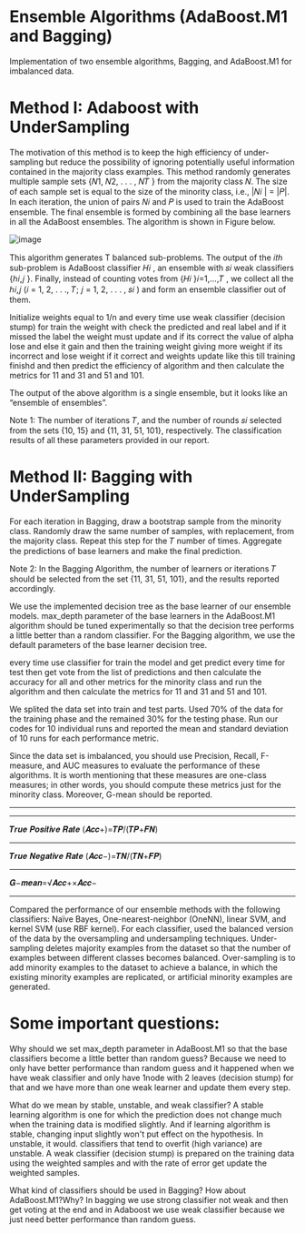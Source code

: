 # Ensemble Algorithms (AdaBoost.M1 and Bagging)
Implementation of two ensemble algorithms, Bagging, and AdaBoost.M1 for imbalanced data.

# Method I: Adaboost with UnderSampling
The motivation of this method is to keep the high efficiency of under-sampling but reduce the possibility of ignoring potentially useful information contained in the majority class examples.
This method randomly generates multiple sample sets {𝑁1, 𝑁2, . . . , 𝑁𝑇 } from the majority class 𝑁.
The size of each sample set is equal to the size of the minority class, i.e., |𝑁𝑖 | = |𝑃|.
In each iteration, the union of pairs 𝑁𝑖 and 𝑃 is used to train the AdaBoost ensemble.
The final ensemble is formed by combining all the base learners in all the AdaBoost ensembles.
The algorithm is shown in Figure below.

![image](https://user-images.githubusercontent.com/24508376/219408652-b8d6d1ea-9a15-4bc1-b82a-a7a33f848827.png)

This algorithm generates T balanced sub-problems. The output of the 𝑖𝑡ℎ sub-problem is AdaBoost classifier 𝐻𝑖 , an ensemble with 𝑠𝑖 weak classifiers {ℎ𝑖,𝑗 }. Finally, instead of counting votes from {𝐻𝑖 }𝑖=1,…,𝑇 , we collect all the ℎ𝑖,𝑗 (𝑖 = 1, 2, . . ., 𝑇; 𝑗 = 1, 2, . . . , 𝑠𝑖 ) and form an ensemble classifier out of them.

Initialize weights equal to 1/n and every time use weak classifier (decision stump) for train the weight with check the predicted and real label and if it missed the label the weight must update and if its correct the value of alpha lose and else it gain and then the training weight giving more weight if its incorrect and lose weight if it correct and weights update like this till training finishd and then predict the efficiency of algorithm and then calculate the metrics for 11 and 31 and 51 and 101.

The output of the above algorithm is a single ensemble, but it looks like an “ensemble of ensembles”.

Note 1:
The number of iterations 𝑇, and the number of rounds 𝑠𝑖 selected from the sets {10, 15} and {11, 31, 51, 101}, respectively. The classification results of all these parameters  provided in our report.

# Method II: Bagging with UnderSampling

For each iteration in Bagging, draw a bootstrap sample from the minority class. Randomly draw the same number of samples, with replacement, from the majority class. Repeat this step for the 𝑇 number of times. Aggregate the predictions of base learners and make the final prediction.

Note 2: In the Bagging Algorithm, the number of learners or iterations 𝑇 should be selected from the set {11, 31, 51, 101}, and the results reported accordingly.

We use the implemented decision tree as the base learner of our ensemble models. max_depth parameter of the base learners in the AdaBoost.M1 algorithm should be tuned experimentally so that the decision tree performs a little better than a random classifier. For the Bagging algorithm, we use the default parameters of the base learner decision tree.

every time use classifier for train the model and get predict every time for test then get vote from the list of predictions and then calculate the accuracy for all and other metrics for the minority class and run the algorithm and then calculate the metrics for 11 and 31 and 51 and 101.


We splited the data set into train and test parts. Used 70% of the data for the training phase and the remained 30% for the testing phase. Run our codes for 10 individual runs and reported the mean and standard deviation of 10 runs for each performance metric.

Since the data set is imbalanced, you should use Precision, Recall, F-measure, and AUC measures to evaluate the performance of these algorithms. It is worth mentioning that these measures are one-class measures; in other words, you should compute these metrics just for the minority class. Moreover, G-mean should be reported.
___
___

𝑻𝒓𝒖𝒆 𝑷𝒐𝒔𝒊𝒕𝒊𝒗𝒆 𝑹𝒂𝒕𝒆 (𝑨𝒄𝒄+)=𝑻𝑷/(𝑻𝑷+𝑭𝑵)

___

𝑻𝒓𝒖𝒆 𝑵𝒆𝒈𝒂𝒕𝒊𝒗𝒆 𝑹𝒂𝒕𝒆 (𝑨𝒄𝒄−)=𝑻𝑵/(𝑻𝑵+𝑭𝑷)

___

𝑮−𝒎𝒆𝒂𝒏=√𝑨𝒄𝒄+×𝑨𝒄𝒄−

___

Compared the performance of our ensemble methods with the following classifiers: Naïve Bayes, One-nearest-neighbor (OneNN), linear SVM, and kernel SVM (use RBF kernel). For each classifier, used the balanced version of the data by the oversampling and undersampling techniques.
Under-sampling deletes majority examples from the dataset so that the number of examples between different classes becomes balanced.
Over-sampling is to add minority examples to the dataset to achieve a balance, in which the existing minority examples are replicated, or artificial minority examples are generated.

# Some important questions:
Why  should  we  set max_depth  parameter  in  AdaBoost.M1  so  that  the  base  classifiers become a little better than random guess?
Because we need to only have better performance than random guess and it happened when we have weak classifier and only have 1node with 2 leaves (decision stump) for that and we have more than one weak learner and update them every step.

What do we mean by stable, unstable, and weak classifier?
A stable learning algorithm is one for which the prediction does not change much when the training data is modified slightly.
And if learning algorithm is stable, changing input slightly won't put effect on the hypothesis. In unstable, it would.
classifiers that tend to overfit (high variance) are unstable.
A weak classifier (decision stump) is prepared on the training data using the weighted samples and with the rate of error get update the weighted samples.

What kind of classifiers should be used in Bagging? How about AdaBoost.M1?Why?
In bagging we use strong classifier not weak and then get voting at the end and in Adaboost we use weak classifier because we just need better performance than random guess.
